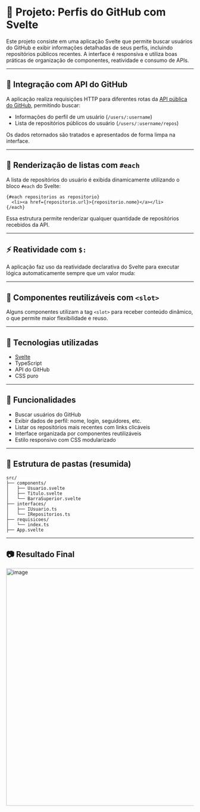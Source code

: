 # 📘 Projeto: Perfis do GitHub com Svelte

Este projeto consiste em uma aplicação Svelte que permite buscar usuários do GitHub e exibir informações detalhadas de seus perfis, incluindo repositórios públicos recentes. A interface é responsiva e utiliza boas práticas de organização de componentes, reatividade e consumo de APIs.

---

## 🔗 Integração com API do GitHub

A aplicação realiza requisições HTTP para diferentes rotas da [API pública do GitHub](https://api.github.com), permitindo buscar:

* Informações do perfil de um usuário (`/users/:username`)
* Lista de repositórios públicos do usuário (`/users/:username/repos`)

Os dados retornados são tratados e apresentados de forma limpa na interface.

---

## 🔁 Renderização de listas com `#each`

A lista de repositórios do usuário é exibida dinamicamente utilizando o bloco `#each` do Svelte:

```svelte
{#each repositorios as repositorio}
  <li><a href={repositorio.url}>{repositorio.nome}</a></li>
{/each}
```

Essa estrutura permite renderizar qualquer quantidade de repositórios recebidos da API.

---

## ⚡ Reatividade com `$:`

A aplicação faz uso da reatividade declarativa do Svelte para executar lógica automaticamente sempre que um valor muda:

---

## 🧩 Componentes reutilizáveis com `<slot>`

Alguns componentes utilizam a tag `<slot>` para receber conteúdo dinâmico, o que permite maior flexibilidade e reuso.

---

## 🧱 Tecnologias utilizadas

* [Svelte](https://svelte.dev/)
* TypeScript
* API do GitHub
* CSS puro

---

## 🚀 Funcionalidades

* Buscar usuários do GitHub
* Exibir dados de perfil: nome, login, seguidores, etc.
* Listar os repositórios mais recentes com links clicáveis
* Interface organizada por componentes reutilizáveis
* Estilo responsivo com CSS modularizado

---

## 📁 Estrutura de pastas (resumida)

```
src/
├── components/
│   ├── Usuario.svelte
│   ├── Titulo.svelte
│   └── BarraSuperior.svelte
├── interfaces/
│   ├── IUsuario.ts
│   └── IRepositorios.ts
├── requisicoes/
│   └── index.ts
├── App.svelte
```

---
## 📷 Resultado Final
<img width="1401" height="638" alt="image" src="https://github.com/user-attachments/assets/14191876-e69c-4c50-8d23-e78e0b444a2d" />

